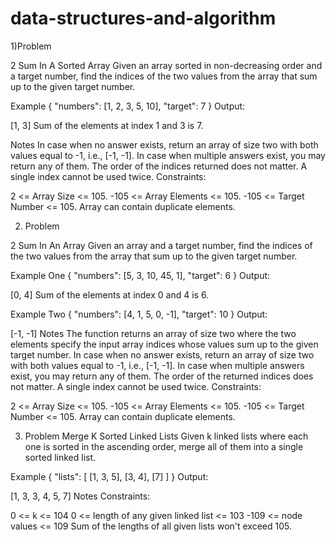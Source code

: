# data-structures-and-algorithm

1)Problem 

2 Sum In A Sorted Array
Given an array sorted in non-decreasing order and a target number, find the indices of the two values from the array that sum up to the given target number.

Example
{
"numbers": [1, 2, 3, 5, 10],
"target": 7
}
Output:

[1, 3]
Sum of the elements at index 1 and 3 is 7.

Notes
In case when no answer exists, return an array of size two with both values equal to -1, i.e., [-1, -1].
In case when multiple answers exist, you may return any of them.
The order of the indices returned does not matter.
A single index cannot be used twice.
Constraints:

2 <= Array Size <= 105.
-105 <= Array Elements <= 105.
-105 <= Target Number <= 105.
Array can contain duplicate elements.


2) Problem

2 Sum In An Array
Given an array and a target number, find the indices of the two values from the array that sum up to the given target number.

Example One
{
"numbers": [5, 3, 10, 45, 1],
"target": 6
}
Output:

[0, 4]
Sum of the elements at index 0 and 4 is 6.

Example Two
{
"numbers": [4, 1, 5, 0, -1],
"target": 10
}
Output:

[-1, -1]
Notes
The function returns an array of size two where the two elements specify the input array indices whose values sum up to the given target number.
In case when no answer exists, return an array of size two with both values equal to -1, i.e., [-1, -1].
In case when multiple answers exist, you may return any of them.
The order of the returned indices does not matter.
A single index cannot be used twice.
Constraints:

2 <= Array Size <= 105.
-105 <= Array Elements <= 105.
-105 <= Target Number <= 105.
Array can contain duplicate elements.






3) Problem
   Merge K Sorted Linked Lists
   Given k linked lists where each one is sorted in the ascending order, merge all of them into a single sorted linked list.

Example
{
"lists": [
[1, 3, 5],
[3, 4],
[7]
]
}
Output:

[1, 3, 3, 4, 5, 7]
Notes
Constraints:

0 <= k <= 104
0 <= length of any given linked list <= 103
-109 <= node values <= 109
Sum of the lengths of all given lists won't exceed 105.
